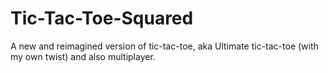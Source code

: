 # Tic-Tac-Toe-Squared
A new and reimagined version of tic-tac-toe, aka Ultimate tic-tac-toe (with my own twist) and also multiplayer.
